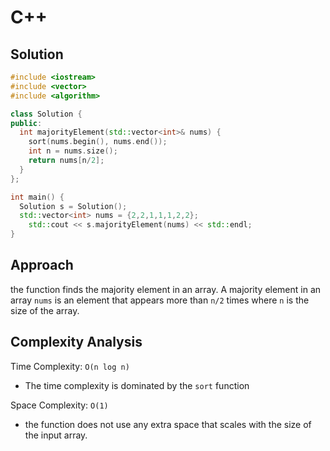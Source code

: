 # C++

## Solution

```cpp
#include <iostream>
#include <vector>
#include <algorithm>

class Solution {
public:
  int majorityElement(std::vector<int>& nums) {
    sort(nums.begin(), nums.end());
    int n = nums.size();
    return nums[n/2];
  }
};

int main() {
  Solution s = Solution();
  std::vector<int> nums = {2,2,1,1,1,2,2};
    std::cout << s.majorityElement(nums) << std::endl;
}
```

## Approach

the function finds the majority element in an array. A majority element in an array `nums` is an element that appears more than `n/2` times where `n` is the size of the array.

## Complexity Analysis

Time Complexity: `O(n log n)`

* The time complexity is dominated by the `sort` function

Space Complexity: `O(1)`

* the function does not use any extra space that scales with the size of the input array.
